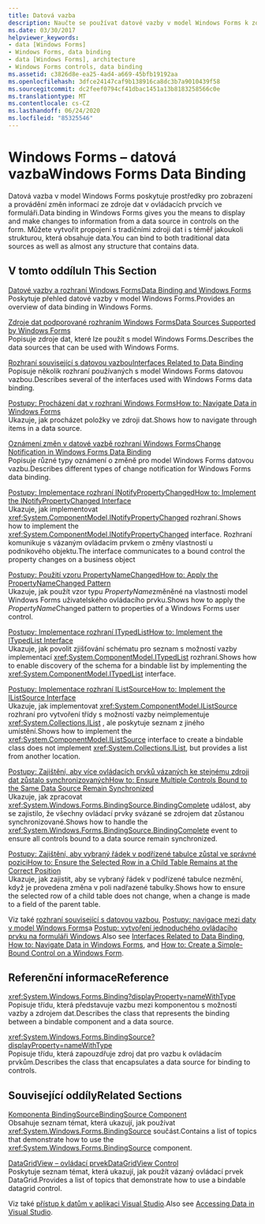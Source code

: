```yaml
---
title: Datová vazba
description: Naučte se používat datové vazby v model Windows Forms k zobrazení a provádění změn informací ze zdroje dat v ovládacích prvcích ve formuláři.
ms.date: 03/30/2017
helpviewer_keywords:
- data [Windows Forms]
- Windows Forms, data binding
- data [Windows Forms], architecture
- Windows Forms controls, data binding
ms.assetid: c3826d8e-ea25-4ad4-a669-45bfb19192aa
ms.openlocfilehash: 3dfce24147caf9b138916ca8dc3b7a9010439f58
ms.sourcegitcommit: dc2feef0794cf41dbac1451a13b8183258566c0e
ms.translationtype: MT
ms.contentlocale: cs-CZ
ms.lasthandoff: 06/24/2020
ms.locfileid: "85325546"
---
```

# <a name="windows-forms-data-binding"></a><span data-ttu-id="84d97-103">Windows Forms – datová vazba</span><span class="sxs-lookup"><span data-stu-id="84d97-103">Windows Forms Data Binding</span></span>
<span data-ttu-id="84d97-104">Datová vazba v model Windows Forms poskytuje prostředky pro zobrazení a provádění změn informací ze zdroje dat v ovládacích prvcích ve formuláři.</span><span class="sxs-lookup"><span data-stu-id="84d97-104">Data binding in Windows Forms gives you the means to display and make changes to information from a data source in controls on the form.</span></span> <span data-ttu-id="84d97-105">Můžete vytvořit propojení s tradičními zdroji dat i s téměř jakoukoli strukturou, která obsahuje data.</span><span class="sxs-lookup"><span data-stu-id="84d97-105">You can bind to both traditional data sources as well as almost any structure that contains data.</span></span>  
  
## <a name="in-this-section"></a><span data-ttu-id="84d97-106">V tomto oddílu</span><span class="sxs-lookup"><span data-stu-id="84d97-106">In This Section</span></span>  
 [<span data-ttu-id="84d97-107">Datové vazby a rozhraní Windows Forms</span><span class="sxs-lookup"><span data-stu-id="84d97-107">Data Binding and Windows Forms</span></span>](data-binding-and-windows-forms.md)  
 <span data-ttu-id="84d97-108">Poskytuje přehled datové vazby v model Windows Forms.</span><span class="sxs-lookup"><span data-stu-id="84d97-108">Provides an overview of data binding in Windows Forms.</span></span>  
  
 [<span data-ttu-id="84d97-109">Zdroje dat podporované rozhraním Windows Forms</span><span class="sxs-lookup"><span data-stu-id="84d97-109">Data Sources Supported by Windows Forms</span></span>](data-sources-supported-by-windows-forms.md)  
 <span data-ttu-id="84d97-110">Popisuje zdroje dat, které lze použít s model Windows Forms.</span><span class="sxs-lookup"><span data-stu-id="84d97-110">Describes the data sources that can be used with Windows Forms.</span></span>  
  
 [<span data-ttu-id="84d97-111">Rozhraní související s datovou vazbou</span><span class="sxs-lookup"><span data-stu-id="84d97-111">Interfaces Related to Data Binding</span></span>](interfaces-related-to-data-binding.md)  
 <span data-ttu-id="84d97-112">Popisuje několik rozhraní používaných s model Windows Forms datovou vazbou.</span><span class="sxs-lookup"><span data-stu-id="84d97-112">Describes several of the interfaces used with Windows Forms data binding.</span></span>  
  
 [<span data-ttu-id="84d97-113">Postupy: Procházení dat v rozhraní Windows Forms</span><span class="sxs-lookup"><span data-stu-id="84d97-113">How to: Navigate Data in Windows Forms</span></span>](how-to-navigate-data-in-windows-forms.md)  
 <span data-ttu-id="84d97-114">Ukazuje, jak procházet položky ve zdroji dat.</span><span class="sxs-lookup"><span data-stu-id="84d97-114">Shows how to navigate through items in a data source.</span></span>  
  
 [<span data-ttu-id="84d97-115">Oznámení změn v datové vazbě rozhraní Windows Forms</span><span class="sxs-lookup"><span data-stu-id="84d97-115">Change Notification in Windows Forms Data Binding</span></span>](change-notification-in-windows-forms-data-binding.md)  
 <span data-ttu-id="84d97-116">Popisuje různé typy oznámení o změně pro model Windows Forms datovou vazbu.</span><span class="sxs-lookup"><span data-stu-id="84d97-116">Describes different types of change notification for Windows Forms data binding.</span></span>  
  
 [<span data-ttu-id="84d97-117">Postupy: Implementace rozhraní INotifyPropertyChanged</span><span class="sxs-lookup"><span data-stu-id="84d97-117">How to: Implement the INotifyPropertyChanged Interface</span></span>](how-to-implement-the-inotifypropertychanged-interface.md)  
 <span data-ttu-id="84d97-118">Ukazuje, jak implementovat <xref:System.ComponentModel.INotifyPropertyChanged> rozhraní.</span><span class="sxs-lookup"><span data-stu-id="84d97-118">Shows how to implement the <xref:System.ComponentModel.INotifyPropertyChanged> interface.</span></span> <span data-ttu-id="84d97-119">Rozhraní komunikuje s vázaným ovládacím prvkem o změny vlastností u podnikového objektu.</span><span class="sxs-lookup"><span data-stu-id="84d97-119">The interface  communicates to a bound control the property changes on a business object</span></span>  
  
 [<span data-ttu-id="84d97-120">Postupy: Použití vzoru PropertyNameChanged</span><span class="sxs-lookup"><span data-stu-id="84d97-120">How to: Apply the PropertyNameChanged Pattern</span></span>](how-to-apply-the-propertynamechanged-pattern.md)  
 <span data-ttu-id="84d97-121">Ukazuje, jak použít vzor typu *PropertyName*změněné na vlastnosti model Windows Forms uživatelského ovládacího prvku.</span><span class="sxs-lookup"><span data-stu-id="84d97-121">Shows how to apply the *PropertyName*Changed pattern to properties of a Windows Forms user control.</span></span>  
  
 [<span data-ttu-id="84d97-122">Postupy: Implementace rozhraní ITypedList</span><span class="sxs-lookup"><span data-stu-id="84d97-122">How to: Implement the ITypedList Interface</span></span>](how-to-implement-the-itypedlist-interface.md)  
 <span data-ttu-id="84d97-123">Ukazuje, jak povolit zjišťování schématu pro seznam s možností vazby implementací <xref:System.ComponentModel.ITypedList> rozhraní.</span><span class="sxs-lookup"><span data-stu-id="84d97-123">Shows how to enable discovery of the schema for a bindable list by implementing the <xref:System.ComponentModel.ITypedList> interface.</span></span>  
  
 [<span data-ttu-id="84d97-124">Postupy: Implementace rozhraní IListSource</span><span class="sxs-lookup"><span data-stu-id="84d97-124">How to: Implement the IListSource Interface</span></span>](how-to-implement-the-ilistsource-interface.md)  
 <span data-ttu-id="84d97-125">Ukazuje, jak implementovat <xref:System.ComponentModel.IListSource> rozhraní pro vytvoření třídy s možností vazby neimplementuje <xref:System.Collections.IList> , ale poskytuje seznam z jiného umístění.</span><span class="sxs-lookup"><span data-stu-id="84d97-125">Shows how to implement the <xref:System.ComponentModel.IListSource> interface to create a bindable class does not implement <xref:System.Collections.IList>, but provides a list from another location.</span></span>  
  
 [<span data-ttu-id="84d97-126">Postupy: Zajištění, aby více ovládacích prvků vázaných ke stejnému zdroji dat zůstalo synchronizovaných</span><span class="sxs-lookup"><span data-stu-id="84d97-126">How to: Ensure Multiple Controls Bound to the Same Data Source Remain Synchronized</span></span>](multiple-controls-bound-to-data-source-synchronized.md)  
 <span data-ttu-id="84d97-127">Ukazuje, jak zpracovat <xref:System.Windows.Forms.BindingSource.BindingComplete> událost, aby se zajistilo, že všechny ovládací prvky svázané se zdrojem dat zůstanou synchronizované.</span><span class="sxs-lookup"><span data-stu-id="84d97-127">Shows how to handle the <xref:System.Windows.Forms.BindingSource.BindingComplete> event to ensure all controls bound to a data source remain synchronized.</span></span>  
  
 [<span data-ttu-id="84d97-128">Postupy: Zajištění, aby vybraný řádek v podřízené tabulce zůstal ve správné pozici</span><span class="sxs-lookup"><span data-stu-id="84d97-128">How to: Ensure the Selected Row in a Child Table Remains at the Correct Position</span></span>](ensure-the-selected-row-in-a-child-table-correct.md)  
 <span data-ttu-id="84d97-129">Ukazuje, jak zajistit, aby se vybraný řádek v podřízené tabulce nezmění, když je provedena změna v poli nadřazené tabulky.</span><span class="sxs-lookup"><span data-stu-id="84d97-129">Shows how to ensure the selected row of a child table does not change, when a change is made to a field of the parent table.</span></span>  
  
 <span data-ttu-id="84d97-130">Viz také [rozhraní související s datovou vazbou](interfaces-related-to-data-binding.md), [Postupy: navigace mezi daty v model Windows Forms](how-to-navigate-data-in-windows-forms.md)a [Postup: vytvoření jednoduchého ovládacího prvku na formuláři Windows](how-to-create-a-simple-bound-control-on-a-windows-form.md).</span><span class="sxs-lookup"><span data-stu-id="84d97-130">Also see [Interfaces Related to Data Binding](interfaces-related-to-data-binding.md), [How to: Navigate Data in Windows Forms](how-to-navigate-data-in-windows-forms.md), and [How to: Create a Simple-Bound Control on a Windows Form](how-to-create-a-simple-bound-control-on-a-windows-form.md).</span></span>  
  
## <a name="reference"></a><span data-ttu-id="84d97-131">Referenční informace</span><span class="sxs-lookup"><span data-stu-id="84d97-131">Reference</span></span>  
 <xref:System.Windows.Forms.Binding?displayProperty=nameWithType>  
 <span data-ttu-id="84d97-132">Popisuje třídu, která představuje vazbu mezi komponentou s možností vazby a zdrojem dat.</span><span class="sxs-lookup"><span data-stu-id="84d97-132">Describes the class that represents the binding between a bindable component and a data source.</span></span>  
  
 <xref:System.Windows.Forms.BindingSource?displayProperty=nameWithType>  
 <span data-ttu-id="84d97-133">Popisuje třídu, která zapouzdřuje zdroj dat pro vazbu k ovládacím prvkům.</span><span class="sxs-lookup"><span data-stu-id="84d97-133">Describes the class that encapsulates a data source for binding to controls.</span></span>  
  
## <a name="related-sections"></a><span data-ttu-id="84d97-134">Související oddíly</span><span class="sxs-lookup"><span data-stu-id="84d97-134">Related Sections</span></span>  
 [<span data-ttu-id="84d97-135">Komponenta BindingSource</span><span class="sxs-lookup"><span data-stu-id="84d97-135">BindingSource Component</span></span>](./controls/bindingsource-component.md)  
 <span data-ttu-id="84d97-136">Obsahuje seznam témat, která ukazují, jak používat <xref:System.Windows.Forms.BindingSource> součást.</span><span class="sxs-lookup"><span data-stu-id="84d97-136">Contains a list of topics that demonstrate how to use the <xref:System.Windows.Forms.BindingSource> component.</span></span>  
  
 [<span data-ttu-id="84d97-137">DataGridView – ovládací prvek</span><span class="sxs-lookup"><span data-stu-id="84d97-137">DataGridView Control</span></span>](./controls/datagridview-control-windows-forms.md)  
 <span data-ttu-id="84d97-138">Poskytuje seznam témat, která ukazují, jak použít vázaný ovládací prvek DataGrid.</span><span class="sxs-lookup"><span data-stu-id="84d97-138">Provides a list of topics that demonstrate how to use a bindable datagrid control.</span></span>  
  
 <span data-ttu-id="84d97-139">Viz také [přístup k datům v aplikaci Visual Studio](/visualstudio/data-tools/accessing-data-in-visual-studio).</span><span class="sxs-lookup"><span data-stu-id="84d97-139">Also see [Accessing Data in Visual Studio](/visualstudio/data-tools/accessing-data-in-visual-studio).</span></span>
